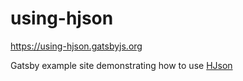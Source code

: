 # using-hjson

https://using-hjson.gatsbyjs.org

Gatsby example site demonstrating how to use [HJson](https://hjson.org)

